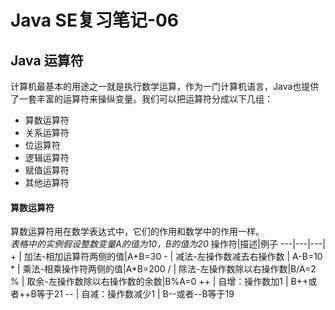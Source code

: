 # Java SE复习笔记-06
## Java 运算符
计算机最基本的用途之一就是执行数学运算，作为一门计算机语言，Java也提供了一套丰富的运算符来操纵变量。我们可以把运算符分成以下几组：
- 算数运算符
- 关系运算符
- 位运算符
- 逻辑运算符
- 赋值运算符
- 其他运算符


#### 算数运算符  
算数运算符用在数学表达式中，它们的作用和数学中的作用一样。  
*表格中的实例假设整数变量A的值为10，B的值为20*
操作符|描述|例子
---|---|---|
\+ | 加法\-相加运算符两侧的值|A\+B=30
\- | 减法\-左操作数减去右操作数 | A\-B=10
\* | 乘法\-相乘操作符两侧的值|A*B=200
\/ | 除法\-左操作数除以右操作数|B\/A=2
\% | 取余\-左操作数除以右操作数的余数|B\%A=0
\++ | 自增：操作数加1 | B++或者++B等于21
\-- | 自减：操作数减少1 | B--或者--B等于19

